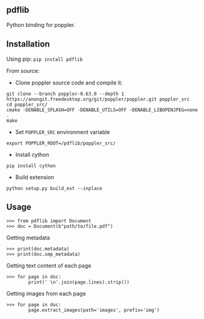 pdflib
-------

Python binding for poppler.

## Installation

Using pip: `pip install pdflib`

From source:

- Clone poppler source code and compile it:

```
git clone --branch poppler-0.63.0 --depth 1 https://anongit.freedesktop.org/git/poppler/poppler.git poppler_src
cd poppler_src/
cmake -DENABLE_SPLASH=OFF -DENABLE_UTILS=OFF -DENABLE_LIBOPENJPEG=none .
make
```

- Set `POPPLER_SRC` environment variable

```
export POPPLER_ROOT=/pdflib/poppler_src/
```

- Install cython

```
pip install cython
```

- Build extension

```
python setup.py build_ext --inplace
```

## Usage

```
>>> from pdflib import Document
>>> doc = Document(b"path/to/file.pdf")
```

Getting metadata

```
>>> print(doc.metadata)
>>> print(doc.xmp_metadata)
```

Getting text content of each page

```
>>> for page in doc:
        print(' \n'.join(page.lines).strip())
```

Getting images from each page

```
>>> for page in doc:
        page.extract_images(path='images', prefix='img')
```